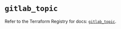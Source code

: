 # `gitlab_topic`

Refer to the Terraform Registry for docs: [`gitlab_topic`](https://registry.terraform.io/providers/gitlabhq/gitlab/18.0.0/docs/resources/topic).
